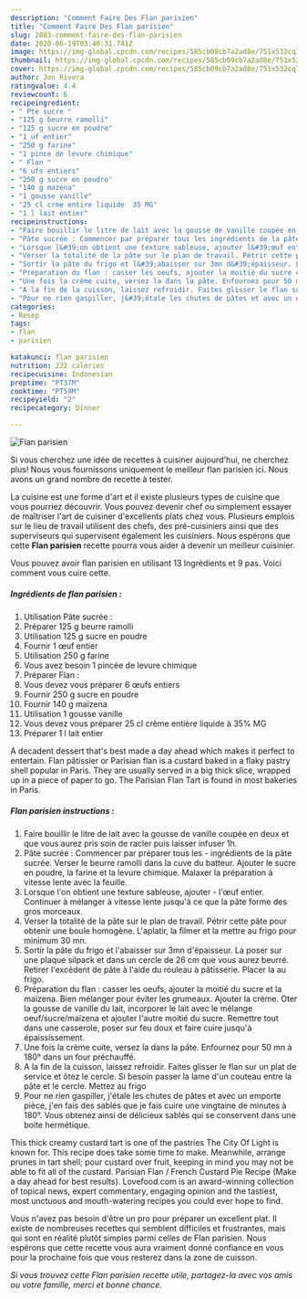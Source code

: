 ```yaml
---
description: "Comment Faire Des Flan parisien"
title: "Comment Faire Des Flan parisien"
slug: 2883-comment-faire-des-flan-parisien
date: 2020-06-19T03:40:31.741Z
image: https://img-global.cpcdn.com/recipes/585cb09cb7a2ad8e/751x532cq70/flan-parisien-photo-principale-de-la-recette.jpg
thumbnail: https://img-global.cpcdn.com/recipes/585cb09cb7a2ad8e/751x532cq70/flan-parisien-photo-principale-de-la-recette.jpg
cover: https://img-global.cpcdn.com/recipes/585cb09cb7a2ad8e/751x532cq70/flan-parisien-photo-principale-de-la-recette.jpg
author: Jon Rivera
ratingvalue: 4.4
reviewcount: 6
recipeingredient:
- " Pte sucre "
- "125 g beurre ramolli"
- "125 g sucre en poudre"
- "1 uf entier"
- "250 g farine"
- "1 pince de levure chimique"
- " Flan "
- "6 ufs entiers"
- "250 g sucre en poudre"
- "140 g mazena"
- "1 gousse vanille"
- "25 cl crme entire liquide  35 MG"
- "1 l lait entier"
recipeinstructions:
- "Faire bouillir le litre de lait avec la gousse de vanille coupée en deux et que vous aurez pris soin de racler puis laisser infuser 1h."
- "Pâte sucrée : Commencer par préparer tous les ingrédients de la pâte sucrée. Verser le beurre ramolli dans la cuve du batteur. Ajouter le sucre en poudre, la farine et la levure chimique. Malaxer la préparation à vitesse lente avec la feuille."
- "Lorsque l&#39;on obtient une texture sableuse, ajouter l&#39;œuf entier. Continuer à mélanger à vitesse lente jusqu&#39;à ce que la pâte forme des gros morceaux."
- "Verser la totalité de la pâte sur le plan de travail. Pétrir cette pâte pour obtenir une boule homogène. L&#39;aplatir, la filmer et la mettre au frigo pour minimum 30 mn."
- "Sortir la pâte du frigo et l&#39;abaisser sur 3mn d&#39;épaisseur. La poser sur une plaque silpack et dans un cercle de 26 cm que vous aurez beurré. Retirer l&#39;excédent de pâte à l&#39;aide du rouleau à pâtisserie. Placer la au frigo."
- "Préparation du flan : casser les oeufs, ajouter la moitié du sucre et la maïzena. Bien mélanger pour éviter les grumeaux. Ajouter la crème. Oter la gousse de vanille du lait, incorporer le lait avec le mélange oeuf/sucre/maïzena et ajouter l&#39;autre moitié du sucre. Remettre tout dans une casserole, poser sur feu doux et faire cuire jusqu&#39;à épaississement."
- "Une fois la crème cuite, versez la dans la pâte. Enfournez pour 50 mn à 180° dans un four préchauffé."
- "A la fin de la cuisson, laissez refroidir. Faites glisser le flan sur un plat de service et ôtez le cercle. Si besoin passer la lame d&#39;un couteau entre la pâte et le cercle. Mettez au frigo"
- "Pour ne rien gaspiller, j&#39;étale les chutes de pâtes et avec un emporte pièce, j&#39;en fais des sablés que je fais cuire une vingtaine de minutes à 180°. Vous obtenez ainsi de délicieux sablés qui se conservent dans une boite hermétique."
categories:
- Resep
tags:
- flan
- parisien

katakunci: flan parisien 
nutrition: 222 calories
recipecuisine: Indonesian
preptime: "PT37M"
cooktime: "PT59M"
recipeyield: "2"
recipecategory: Dinner

---
```



![Flan parisien](https://img-global.cpcdn.com/recipes/585cb09cb7a2ad8e/751x532cq70/flan-parisien-photo-principale-de-la-recette.jpg)

Si vous cherchez une idée de recettes à cuisiner aujourd'hui, ne cherchez plus! Nous vous fournissons uniquement le meilleur flan parisien ici. Nous avons un grand nombre de recette à tester.

La cuisine est une forme d'art et il existe plusieurs types de cuisine que vous pourriez découvrir. Vous pouvez devenir chef ou simplement essayer de maîtriser l'art de cuisiner d'excellents plats chez vous. Plusieurs emplois sur le lieu de travail utilisent des chefs, des pré-cuisiniers ainsi que des superviseurs qui supervisent également les cuisiniers. Nous espérons que cette <strong> Flan parisien </strong> recette pourra vous aider à devenir un meilleur cuisinier.

<!--inarticleads1-->

Vous pouvez avoir flan parisien en utilisant 13 Ingrédients et 9 pas. Voici comment vous cuire cette.

##### Ingrédients de flan parisien :

1. Utilisation  Pâte sucrée :
1. Préparer 125 g beurre ramolli
1. Utilisation 125 g sucre en poudre
1. Fournir 1 œuf entier
1. Utilisation 250 g farine
1. Vous avez besoin 1 pincée de levure chimique
1. Préparer  Flan :
1. Vous devez vous préparer 6 œufs entiers
1. Fournir 250 g sucre en poudre
1. Fournir 140 g maïzena
1. Utilisation 1 gousse vanille
1. Vous devez vous préparer 25 cl crème entière liquide à 35% MG
1. Préparer 1 l lait entier


A decadent dessert that&#39;s best made a day ahead which makes it perfect to entertain. Flan pâtissier or Parisian flan is a custard baked in a flaky pastry shell popular in Paris. They are usually served in a big thick slice, wrapped up in a piece of paper to go. The Parisian Flan Tart is found in most bakeries in Paris. 

<!--inarticleads2-->

##### Flan parisien instructions :

1. Faire bouillir le litre de lait avec la gousse de vanille coupée en deux et que vous aurez pris soin de racler puis laisser infuser 1h.
1. Pâte sucrée : Commencer par préparer tous les - ingrédients de la pâte sucrée. Verser le beurre ramolli dans la cuve du batteur. Ajouter le sucre en poudre, la farine et la levure chimique. Malaxer la préparation à vitesse lente avec la feuille.
1. Lorsque l&#39;on obtient une texture sableuse, ajouter - l&#39;œuf entier. Continuer à mélanger à vitesse lente jusqu&#39;à ce que la pâte forme des gros morceaux.
1. Verser la totalité de la pâte sur le plan de travail. Pétrir cette pâte pour obtenir une boule homogène. L&#39;aplatir, la filmer et la mettre au frigo pour minimum 30 mn.
1. Sortir la pâte du frigo et l&#39;abaisser sur 3mn d&#39;épaisseur. La poser sur une plaque silpack et dans un cercle de 26 cm que vous aurez beurré. Retirer l&#39;excédent de pâte à l&#39;aide du rouleau à pâtisserie. Placer la au frigo.
1. Préparation du flan : casser les oeufs, ajouter la moitié du sucre et la maïzena. Bien mélanger pour éviter les grumeaux. Ajouter la crème. Oter la gousse de vanille du lait, incorporer le lait avec le mélange oeuf/sucre/maïzena et ajouter l&#39;autre moitié du sucre. Remettre tout dans une casserole, poser sur feu doux et faire cuire jusqu&#39;à épaississement.
1. Une fois la crème cuite, versez la dans la pâte. Enfournez pour 50 mn à 180° dans un four préchauffé.
1. A la fin de la cuisson, laissez refroidir. Faites glisser le flan sur un plat de service et ôtez le cercle. Si besoin passer la lame d&#39;un couteau entre la pâte et le cercle. Mettez au frigo
1. Pour ne rien gaspiller, j&#39;étale les chutes de pâtes et avec un emporte pièce, j&#39;en fais des sablés que je fais cuire une vingtaine de minutes à 180°. Vous obtenez ainsi de délicieux sablés qui se conservent dans une boite hermétique.


This thick creamy custard tart is one of the pastries The City Of Light is known for. This recipe does take some time to make. Meanwhile, arrange prunes in tart shell; pour custard over fruit, keeping in mind you may not be able to fit all of the custard. Parisian Flan / French Custard Pie Recipe (Make a day ahead for best results). Lovefood.com is an award-winning collection of topical news, expert commentary, engaging opinion and the tastiest, most unctuous and mouth-watering recipes you could ever hope to find. 

<!--inarticleads1-->

<p>
Vous n'avez pas besoin d'être un pro pour préparer un excellent plat. Il existe de nombreuses recettes qui semblent difficiles et frustrantes, mais qui sont en réalité plutôt simples parmi celles de Flan parisien. Nous espérons que cette recette vous aura vraiment donné confiance en vous pour la prochaine fois que vous resterez dans la zone de cuisson.
</p>

<p>
<i>Si vous trouvez cette Flan parisien recette utile, partagez-la avec vos amis ou votre famille, merci et bonne chance.</i>
</p>
